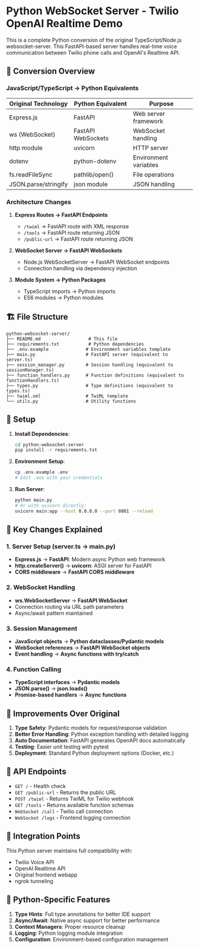 # Python WebSocket Server - Twilio OpenAI Realtime Demo

This is a complete Python conversion of the original TypeScript/Node.js websocket-server. This FastAPI-based server handles real-time voice communication between Twilio phone calls and OpenAI's Realtime API.

## 🔄 Conversion Overview

### JavaScript/TypeScript → Python Equivalents

| Original Technology | Python Equivalent | Purpose |
|-------------------|------------------|---------|
| Express.js | FastAPI | Web server framework |
| ws (WebSocket) | FastAPI WebSockets | WebSocket handling |
| http module | uvicorn | HTTP server |
| dotenv | python-dotenv | Environment variables |
| fs.readFileSync | pathlib/open() | File operations |
| JSON.parse/stringify | json module | JSON handling |

### Architecture Changes

1. **Express Routes → FastAPI Endpoints**
   - `/twiml` → FastAPI route with XML response
   - `/tools` → FastAPI route returning JSON
   - `/public-url` → FastAPI route returning JSON

2. **WebSocket Server → FastAPI WebSockets**
   - Node.js WebSocketServer → FastAPI WebSocket endpoints
   - Connection handling via dependency injection

3. **Module System → Python Packages**
   - TypeScript imports → Python imports
   - ES6 modules → Python modules

## 🏗️ File Structure

```
python-websocket-server/
├── README.md                  # This file
├── requirements.txt           # Python dependencies
├── .env.example              # Environment variables template
├── main.py                   # FastAPI server (equivalent to server.ts)
├── session_manager.py        # Session handling (equivalent to sessionManager.ts)
├── function_handlers.py      # Function definitions (equivalent to functionHandlers.ts)
├── types.py                  # Type definitions (equivalent to types.ts)
├── twiml.xml                 # TwiML template
└── utils.py                  # Utility functions
```

## 🚀 Setup

1. **Install Dependencies**:
   ```bash
   cd python-websocket-server
   pip install -r requirements.txt
   ```

2. **Environment Setup**:
   ```bash
   cp .env.example .env
   # Edit .env with your credentials
   ```

3. **Run Server**:
   ```bash
   python main.py
   # Or with uvicorn directly:
   uvicorn main:app --host 0.0.0.0 --port 8081 --reload
   ```

## 🔧 Key Changes Explained

### 1. Server Setup (server.ts → main.py)
- **Express.js** → **FastAPI**: Modern async Python web framework
- **http.createServer()** → **uvicorn**: ASGI server for FastAPI
- **CORS middleware** → **FastAPI CORS middleware**

### 2. WebSocket Handling
- **ws.WebSocketServer** → **FastAPI WebSocket**
- Connection routing via URL path parameters
- Async/await pattern maintained

### 3. Session Management
- **JavaScript objects** → **Python dataclasses/Pydantic models**
- **WebSocket references** → **FastAPI WebSocket objects**
- **Event handling** → **Async functions with try/catch**

### 4. Function Calling
- **TypeScript interfaces** → **Pydantic models**
- **JSON.parse()** → **json.loads()**
- **Promise-based handlers** → **Async functions**

## 🌟 Improvements Over Original

1. **Type Safety**: Pydantic models for request/response validation
2. **Better Error Handling**: Python exception handling with detailed logging
3. **Auto Documentation**: FastAPI generates OpenAPI docs automatically
4. **Testing**: Easier unit testing with pytest
5. **Deployment**: Standard Python deployment options (Docker, etc.)

## 📡 API Endpoints

- `GET /` - Health check
- `GET /public-url` - Returns the public URL
- `POST /twiml` - Returns TwiML for Twilio webhook
- `GET /tools` - Returns available function schemas
- `WebSocket /call` - Twilio call connection
- `WebSocket /logs` - Frontend logging connection

## 🔗 Integration Points

This Python server maintains full compatibility with:
- Twilio Voice API
- OpenAI Realtime API  
- Original frontend webapp
- ngrok tunneling

## 🐍 Python-Specific Features

1. **Type Hints**: Full type annotations for better IDE support
2. **Async/Await**: Native async support for better performance
3. **Context Managers**: Proper resource cleanup
4. **Logging**: Python logging module integration
5. **Configuration**: Environment-based configuration management
